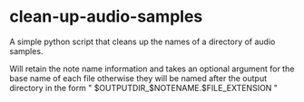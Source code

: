 # clean-up-audio-samples

A simple python script that cleans up the names of a directory of audio samples.

Will retain the note name information and takes an optional argument for the base name of each file otherwise
they will be named after the output directory in the form " $OUTPUTDIR_$NOTENAME.$FILE_EXTENSION "

